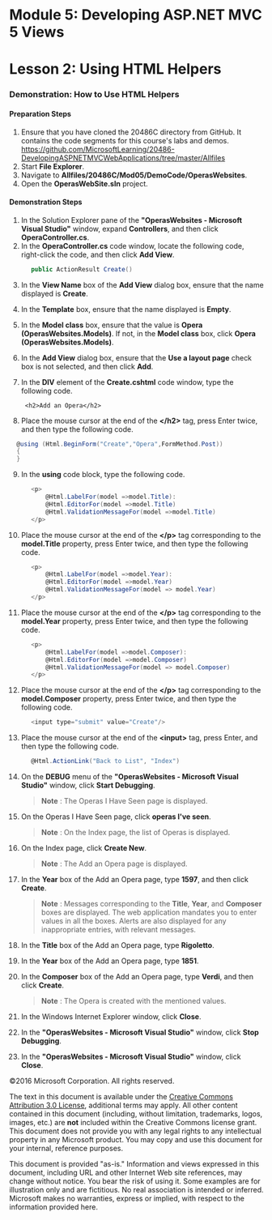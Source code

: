 # Module 5: Developing ASP.NET MVC 5 Views

# Lesson 2: Using HTML Helpers

### Demonstration: How to Use HTML Helpers

#### Preparation Steps

1. Ensure that you have cloned the 20486C directory from GitHub. It contains the code segments for this course's labs and demos. 
https://github.com/MicrosoftLearning/20486-DevelopingASPNETMVCWebApplications/tree/master/Allfiles
2. Start **File Explorer**.
3. Navigate to **Allfiles/20486C/Mod05/DemoCode/OperasWebsites**.
4. Open the **OperasWebSite.sln** project.

#### Demonstration Steps

1. In the Solution Explorer pane of the **"OperasWebsites - Microsoft Visual Studio"** window, expand **Controllers**, and then click  **OperaController.cs**.
2. In the **OperaController.cs** code window, locate the following code, right-click the code, and then click **Add View**.

  ```cs
		public ActionResult Create()
```
3. In the **View Name** box of the **Add View** dialog box, ensure that the name displayed is **Create**.
4. In the **Template** box, ensure that the name displayed is **Empty**.
5. In the **Model class** box, ensure that the value is **Opera (OperasWebsites.Models)**. If not, in the **Model class** box, click **Opera (OperasWebsites.Models)**.
6. In the **Add View** dialog box, ensure that the **Use a layout page** check box is not selected, and then click **Add**.
7. In the **DIV** element of the **Create.cshtml** code window, type the following code.

		<h2>Add an Opera</h2>

8. Place the mouse cursor at the end of the **&lt;/h2&gt;** tag, press Enter twice, and then type the following code.

  ```cs
	@using (Html.BeginForm("Create","Opera",FormMethod.Post))   
    {
    }
```
9. In the **using** code block, type the following code.

  ```cs
		<p> 
		    @Html.LabelFor(model =>model.Title):        
		    @Html.EditorFor(model =>model.Title) 
		    @Html.ValidationMessageFor(model =>model.Title)   
		</p>
```
10. Place the mouse cursor at the end of the **&lt;/p&gt;** tag corresponding to the **model.Title** property, press Enter twice, and then type the following code.

  ```cs
		<p>
		    @Html.LabelFor(model =>model.Year): 
		    @Html.EditorFor(model =>model.Year)
		    @Html.ValidationMessageFor(model => model.Year)		   
		</p>
```
11. Place the mouse cursor at the end of the **&lt;/p&gt;** tag corresponding to the **model.Year** property, press Enter twice, and then type the following code.

  ```cs
		<p>
		    @Html.LabelFor(model =>model.Composer):
		    @Html.EditorFor(model =>model.Composer) 
		    @Html.ValidationMessageFor(model => model.Composer)
		</p>
```
12. Place the mouse cursor at the end of the **&lt;/p&gt;** tag corresponding to the **model.Composer** property, press Enter twice, and then type the following code.

  ```cs
		<input type="submit" value="Create"/>
```
13. Place the mouse cursor at the end of the **&lt;input&gt;** tag, press Enter, and then type the following code.

  ```cs
		@Html.ActionLink("Back to List", "Index")
```
14. On the **DEBUG** menu of the **"OperasWebsites - Microsoft Visual Studio"** window, click **Start Debugging**.

    >**Note** : The Operas I Have Seen page is displayed.

15. On the Operas I Have Seen page, click **operas I've seen**.

    >**Note** : On the Index page, the list of Operas is displayed.

16. On the Index page, click **Create New**.

    >**Note** : The Add an Opera page is displayed.

17. In the **Year** box of the Add an Opera page, type **1597**, and then click **Create**.

    >**Note** : Messages corresponding to the **Title**, **Year**, and **Composer** boxes are displayed. The web application mandates you to enter values in all the boxes. Alerts are also displayed for any inappropriate entries, with relevant messages.

18. In the **Title** box of the Add an Opera page, type **Rigoletto**.
19. In the **Year** box of the Add an Opera page, type **1851**.
20. In the **Composer** box of the Add an Opera page, type **Verdi**, and then click **Create**.

    >**Note** : The Opera is created with the mentioned values.

21. In the Windows Internet Explorer window, click **Close**.
22. In the **"OperasWebsites - Microsoft Visual Studio"** window, click **Stop Debugging**.
23. In the **"OperasWebsites - Microsoft Visual Studio"** window, click **Close**.

©2016 Microsoft Corporation. All rights reserved. 

The text in this document is available under the  [Creative Commons Attribution 3.0 License](https://creativecommons.org/licenses/by/3.0/legalcode), additional terms may apply. All other content contained in this document (including, without limitation, trademarks, logos, images, etc.) are  **not**  included within the Creative Commons license grant. This document does not provide you with any legal rights to any intellectual property in any Microsoft product. You may copy and use this document for your internal, reference purposes.

This document is provided &quot;as-is.&quot; Information and views expressed in this document, including URL and other Internet Web site references, may change without notice. You bear the risk of using it. Some examples are for illustration only and are fictitious. No real association is intended or inferred. Microsoft makes no warranties, express or implied, with respect to the information provided here.
